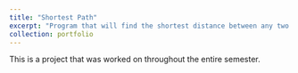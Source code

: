 ```yaml
---
title: "Shortest Path"
excerpt: "Program that will find the shortest distance between any two places in the continental United States. <br/><img src='/images/ShortestPath.png'>"
collection: portfolio
---
```



This is a project that was worked on throughout the entire semester. 